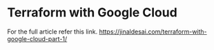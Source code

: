 # Terraform with Google Cloud

For the full article refer this link.
https://jinaldesai.com/terraform-with-google-cloud-part-1/
